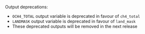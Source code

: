 Output deprecations:
- `OCH4_TOTAL` output variable is deprecated in favour of `ch4_total`
- `LANDMASK` output variable is deprecated in favour of `land_mask`
- These deprecated outputs will be removed in the next release
